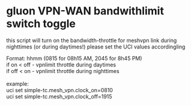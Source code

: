 gluon VPN-WAN bandwithlimit switch toggle
=========================================

this script will turn on the bandwidth-throttle for meshvpn link during nighttimes (or during daytimes!)
please set the UCI values accordingling

Format: hhmm (0815 for 08h15 AM, 2045 for 8h45 PM)<br>
if on < off - vpnlimit throttle during daytimes<br>
if off < on - vpnlimit throttle during nighttimes<br>
<br>
example:<br>
uci set simple-tc.mesh_vpn.clock_on=0810<br>
uci set simple-tc.mesh_vpn.clock_off=1915<br>
<br>
